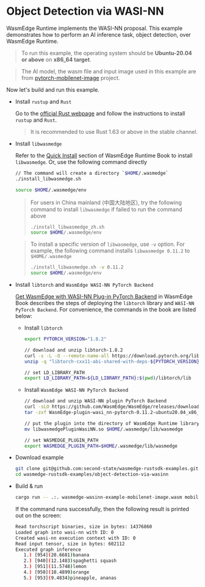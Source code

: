 # Object Detection via WASI-NN

WasmEdge Runtime implements the WASI-NN proposal. This example demonstrates how to perform an AI inference task, object detection, over WasmEdge Runtime.

> To run this example, the operating system should be **Ubuntu-20.04 or above** on **x86_64 target**.

> The AI model, the wasm file and input image used in this example are from [pytorch-mobilenet-image](https://github.com/second-state/WasmEdge-WASINN-examples/blob/master/pytorch-mobilenet-image/README.md) project.

Now let's build and run this example.

- Install `rustup` and `Rust`

  Go to the [official Rust webpage](https://www.rust-lang.org/tools/install) and follow the instructions to install `rustup` and `Rust`.

  > It is recommended to use Rust 1.63 or above in the stable channel.

- Install `libwasmedge`

  Refer to the [Quick Install](https://wasmedge.org/book/en/quick_start/install.html#quick-install) section of WasmEdge Runtime Book to install `libwasmedge`. Or, use the following command directly

  ```bash
  // The command will create a directory `$HOME/.wasmedge`
  ./install_libwasmedge.sh

  source $HOME/.wasmedge/env
  ```

  > For users in China mainland (中国大陆地区), try the following command to install `libwasmedge` if failed to run the command above
  >
  > ```bash
  > ./install_libwasmedge_zh.sh
  > source $HOME/.wasmedge/env
  > ```

  > To install a specific version of `libwasmedge`, use `-v` option. For example, the following command installs `libwasmedge 0.11.2` to `$HOME/.wasmedge`
  >
  > ```bash
  > ./install_libwasmedge.sh -v 0.11.2
  > source $HOME/.wasmedge/env
  > ```

- Install `libtorch` and `WasmEdge WASI-NN PyTorch Backend`
  
  [Get WasmEdge with WASI-NN Plug-in PyTorch Backend](https://wasmedge.org/book/en/write_wasm/rust/wasinn.html#get-wasmedge-with-wasi-nn-plug-in-pytorch-backend) in WasmEdge Book describes the steps of deploying the `libtorch` library and `WASI-NN PyTorch Backend`. For convenience, the commands in the book are listed below:

  - Install `libtorch`

    ```bash
    export PYTORCH_VERSION="1.8.2"
    
    // download and unzip libtorch-1.8.2
    curl -s -L -O --remote-name-all https://download.pytorch.org/libtorch/lts/1.8/cpu/libtorch-cxx11-abi-shared-with-deps-${PYTORCH_VERSION}%2Bcpu.zip
    unzip -q "libtorch-cxx11-abi-shared-with-deps-${PYTORCH_VERSION}%2Bcpu.zip"

    // set LD_LIBRARY_PATH
    export LD_LIBRARY_PATH=${LD_LIBRARY_PATH}:$(pwd)/libtorch/lib
    ```

  - Install `WasmEdge WASI-NN PyTorch Backend`

    ```bash
    // download and unzip WASI-NN plugin PyTorch Backend
    curl -sLO https://github.com/WasmEdge/WasmEdge/releases/download/0.11.2/WasmEdge-plugin-wasi_nn-pytorch-0.11.2-ubuntu20.04_x86_64.tar.gz
    tar -zxf WasmEdge-plugin-wasi_nn-pytorch-0.11.2-ubuntu20.04_x86_64.tar.gz
    
    // put the plugin into the directory of WasmEdge Runtime library
    mv libwasmedgePluginWasiNN.so $HOME/.wasmedge/lib/wasmedge
    
    // set WASMEDGE_PLUGIN_PATH
    export WASMEDGE_PLUGIN_PATH=$HOME/.wasmedge/lib/wasmedge
    ```

- Download example

  ```bash
  git clone git@github.com:second-state/wasmedge-rustsdk-examples.git
  cd wasmedge-rustsdk-examples/object-detection-via-wasinn
  ```

- Build & run

  ```bash
  cargo run -- .:. wasmedge-wasinn-example-mobilenet-image.wasm mobilenet.pt input.jpg
  ```

  If the command runs successfully, then the following result is printed out on the screen:

  ```bash
  Read torchscript binaries, size in bytes: 14376860
  Loaded graph into wasi-nn with ID: 0
  Created wasi-nn execution context with ID: 0
  Read input tensor, size in bytes: 602112
  Executed graph inference
     1.) [954](20.6681)banana
     2.) [940](12.1483)spaghetti squash
     3.) [951](11.5748)lemon
     4.) [950](10.4899)orange
     5.) [953](9.4834)pineapple, ananas
  ```
